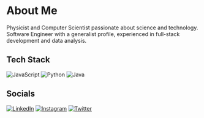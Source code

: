 # About Me
Physicist and Computer Scientist passionate about science and technology. Software Engineer with a generalist profile, experienced in full-stack development and data analysis.

## Tech Stack
![JavaScript](https://img.shields.io/badge/javascript-%23323330.svg?style=for-the-badge&logo=javascript&logoColor=%23F7DF1E) ![Python](https://img.shields.io/badge/python-3670A0?style=for-the-badge&logo=python&logoColor=ffdd54) ![Java](https://img.shields.io/badge/Java-ED8B00?style=for-the-badge&logo=openjdk&logoColor=white)

## Socials
[![LinkedIn](https://img.shields.io/badge/LinkedIn-%230077B5.svg?logo=linkedin&logoColor=white)](https://linkedin.com/in/beatriz-yordaky) [![Instagram](https://img.shields.io/badge/Instagram-%23E4405F.svg?logo=Instagram&logoColor=white)](https://instagram.com/beatriz_yordaky) [![Twitter](https://img.shields.io/badge/Twitter-%231DA1F2.svg?logo=Twitter&logoColor=white)](https://twitter.com/beatriz_yordaky) 
